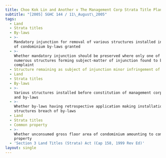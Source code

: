 ```yaml
---
title: Choo Kok Lin and Another v The Management Corp Strata Title Plan No 2405
subtitle: "[2005] SGHC 144 / 11\_August\_2005"
tags:
  - Land
  - Strata titles
  - By-laws
  - >-
    Mandatory injunction for removal of various structures installed in breach
    of condominium by-laws granted
  - >-
    Whether mandatory injunction should be preserved where only one of original
    numerous structures forming subject-matter of injunction found to be valid
    complaint
  - Structure remaining as subject of injunction minor infringement of by-laws
  - Land
  - Strata titles
  - By-laws
  - >-
    Various structures installed before constitution of management corporation
    and by-laws
  - >-
    Whether by-laws having retrospective application making installation of
    structures breach of by-laws
  - Land
  - Strata titles
  - Common property
  - >-
    Whether unconsumed gross floor area of condominium amounting to common
    property
  - 'Section 3 Land Titles (Strata) Act (Cap 158, 1999 Rev Ed)'
layout: single
---
```


